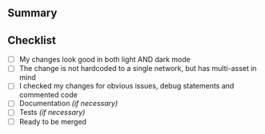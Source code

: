 <!--
Thanks for your interest in the project. Bugs filed and PRs submitted are appreciated!

Please make sure you're familiar with and follow the instructions in the [contributing guidelines](https://ark.dev/docs/program-incentives/guidelines/contributing).

Please fill out the information below to expedite the review and (hopefully) merge of your pull request!
-->

## Summary

<!-- What changes are being made? -->

<!-- Why are these changes necessary? -->

<!-- How were these changes implemented? -->

## Checklist

<!-- Have you done all of these things?  -->

-   [ ] My changes look good in both light AND dark mode
-   [ ] The change is not hardcoded to a single network, but has multi-asset in mind
-   [ ] I checked my changes for obvious issues, debug statements and commented code
-   [ ] Documentation _(if necessary)_
-   [ ] Tests _(if necessary)_
-   [ ] Ready to be merged

<!-- Feel free to add additional comments. -->
